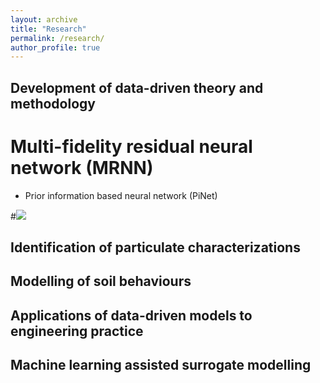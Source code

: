 ```yaml
---
layout: archive
title: "Research"
permalink: /research/
author_profile: true
---
```


## Development of data-driven theory and methodology
# Multi-fidelity residual neural network (MRNN)
- Prior information based neural network (PiNet)

#![](../images/deepxde.png)
## Identification of particulate characterizations

## Modelling of soil behaviours

## Applications of data-driven models to engineering practice

## Machine learning assisted surrogate modelling
